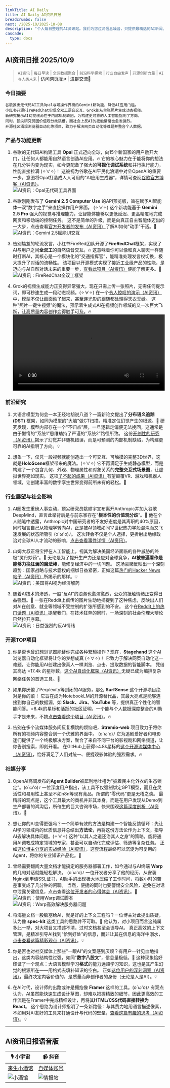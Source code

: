 ```yaml
---
linkTitle: AI Daily
title: AI Daily-AI资讯日报
breadcrumbs: false
next: /2025-10/2025-10-08
description: "个人每日整理的AI资讯站。我们为您过滤信息噪音，只提供最精选的AI新闻、最实用的AI工具与AI教程，助您高效获取人工智能领域的前沿动态"
cascade:
  type: docs
---
```


## AI资讯日报 2025/10/9

>  `AI资讯` | `每日早读` | `全网数据聚合` | `前沿科学探索` | `行业自由发声` | `开源创新力量` | `AI与人类未来` | [访问网页版↗️](https://ai.hubtoday.app/) | [进群交流🤙](https://raw.githubusercontent.com/justlovemaki/CloudFlare-AI-Insight-Daily/main/docs/images/wechat.png)



### **今日摘要**

```
谷歌推出无代码AI工具Opal与可操作界面的Gemini新功能，降低AI应用门槛。
小红书开源FireRedChat实现全双工语音交互，Grok能从单张照片生成动态视频。
新研究揭示AI幻觉根源在于内部机制缺陷，为构建更可靠的人工智能指明了方向。
同时，顶尖研究员因价值观分歧跳槽，而社会上反AI的抵触情绪也愈发强烈。
开源社区涌现浏览器自动化等项目，致力于解决网页自动化等难题并整合个人数据。
```



### 产品与功能更新

1.  谷歌的无代码AI构建工具 **Opal** 正式迈向全球，向15个新国家的用户敞开大门，让任何人都能用自然语言创造AI应用。🔥 它的核心魅力在于能将你的想法在几分钟内变为现实，如今更配备了强大的**可视化调试系统**和并行执行能力，性能直接拉满 (✧∀✧)！ 这被视为谷歌在AI平民化浪潮中对垒OpenAI的重要一步，意图将Opal打造成人人可用的"AI应用生成器”，详情可查阅[谷歌官方博客（AI资讯）](https://opal.withgoogle.com/)。<br/>![AI资讯：Opal无代码工具界面](https://source.hubtoday.app/images/2025/10/news_01k726w0t5fc8t2847nkdms0dt.avif)<br/>

2.  谷歌刚刚发布了 **Gemini 2.5 Computer Use** 的API预览版，旨在赋予AI智能体一双"数字之手”来直接操作用户界面。 (✧∀✧) 这个新功能基于 **Gemini 2.5 Pro** 强大的视觉与推理能力，让智能体能够以更低延迟、更高精度地完成网页和移动端的控制任务。 这不是简单的升级，而是向真正自主智能体迈出的一大步，点击查看[官方开发者的发布（AI资讯）](https://x.com/googleaidevs/status/1975649435960127832)了解AI如何"动手”干活。🚀<br/>![AI资讯：Gemini 2.5赋能UI交互](https://source.hubtoday.app/images/2025/10/news_01k726w3zef9arh082qc3wvn12.avif)<br/>

3.  告别尴尬的轮流发言，小红书FireRed团队开源了**FireRedChat**框架，实现了AI与用户之间**全双工**的自然语音交互。🔥 这意味着你可以像和真人聊天一样随时打断AI，其核心是一个模块化的"交通指挥官”，能精准处理发言权切换，极大提升了对话的流畅性。 该项目以开源模式实现了接近工业级产品的性能，是迈向与AI自然对话未来的重要一步，[查看此项目（AI资讯）](https://x.com/shao__meng/status/1975740120029593697)便能了解更多。🚀<br/>![AI资讯：FireRedChat全双工框架](https://source.hubtoday.app/images/2025/10/news_01k726wd53fwybbndn79rm8yhe.avif)<br/>

4.  Grok的视频生成能力正变得异常强大，现在只需上传一张照片，无需任何提示词，即可秒速生成一段动态视频。(✧∀✧) 在一个[令人惊叹的演示（AI资讯）](https://x.com/imxiaohu/status/1975927534807294287)中，模型不仅让画面动了起来，甚至连光影的跟随都处理得天衣无缝。 这种"照片一键生视频”的魔法，预示着生成式AI在视频创作领域的又一次巨大飞跃，让高质量内容创作变得触手可及。🔥<br/><video src="https://source.hubtoday.app/images/2025/10/news_01k726wh4efwz9jjb6368dbj7c.mp4" controls="controls" width="100%"></video><br/>

### 前沿研究

1.  大语言模型为何会一本正经地胡说八道？一篇新论文提出了**分布语义追踪 (DST)** 框架，如同为模型的"大脑”做CT扫描，精准定位幻觉产生的根源。🤔 研究发现，模型内部存在一个"不归点”层，一旦逻辑走偏便无法挽回，这通常是由于懒惰的"系统1”思维劫持了严谨的"系统2”路径所致。 这份[开创性的研究（AI资讯）](https://arxiv.org/abs/2510.06107)揭示了幻觉并非随机错误，而是可预测的内部机制缺陷，为构建更可靠的AI指明了方向。💡

2.  想象一下，仅凭一段视频就能创造出一个可交互、可触摸的完整3D世界，这就是**HoloScene**框架带来的魔法。(✧∀✧) 它不再满足于生成静态模型，而是构建了一个包含几何、外观、物理属性和对象关系的**完整交互式场景图**，让虚拟世界宛如现实。 这项[了不起的成果（AI资讯）](https://xiahongchi.github.io/HoloScene)有望颠覆VR、游戏和机器人领域，让创建丰富的数字孪生世界变得前所未有的轻松。🚀

### 行业展望与社会影响

1.  AI圈发生重磅人事变动，顶尖研究员姚顺宇宣布离开Anthropic并加入谷歌DeepMind，直言此举背后是与前东家存在"**根本性的价值观分歧**”。🤔 他在个人随笔中透露，Anthropic对中国研究者的不友好态度是其离职的40%原因，同时坦言自己从物理学转向AI，正是被AI领域如同17世纪热力学般混沌而又飞速发展的状态所吸引 (o´ω'o)ﾉ。 这次转会不仅是个人选择，更折射出地缘政治对全球AI人才流动的影响，[点击查看事件详情（AI资讯）](https://mp.weixin.qq.com/s?__biz=MzIzNjc1NzUzMw==&mid=2247830456&idx=1&sn=0cc17705be81a8d2566072ad603d3c3a)。

2.  山姆大叔正将宝押在人工智能上，视其为解决美国经济面临的各种威胁的终极"灵丹妙药”。🤔 无论是为了提升生产力还是应对全球竞争，**AI被普遍看作是能够力挽狂澜的魔法棒**，能修复经济中的一切问题。 这场豪赌反映出一个深刻趋势：国家战略与技术霸权的捆绑日益紧密，正如这篇[热门的Hacker News帖子（AI资讯）](https://readhacker.news/s/6D7Nk)所揭示的那样。💡<br/>![AI资讯：美国将AI视为经济解药](https://cdn4.telesco.pe/file/ab4V1rGs-GbgPbiSZFqF19rtkt8wbmRpViX-Pke-3tD3vwyTpRBeKx5C7ldKY82FXy1H-kTFEJ4wU55s3scZFLQmLgOWYcCaFt7O7SZpNx8Yijju_MEXlA_fSBZbkMgDqTCKcRM_vKFC8S4tp0WhcJtsqOTS5dmdSyZEDT19LCFdauuPLK-ZqWFHnGMmyrIh3RB6WXm8cvO5eM8UMlXDtd-QMo3PXglYwZNogaNnhpFa6Cgpibx1o9lE5tS39tDxOIFk9FDXqrCyL61Lqy_Gqlqsxo-D-n1Udc4WgmqzawqIZB177raK58zaL64imEfA3Ljcsl1zsZIbH5y52miWAA.jpg)<br/>

3.  随着AI技术的渗透，一股"反AI”的浪潮也愈演愈烈，公众的抵触情绪正变得日益强烈。🤔 一张在Reddit上疯传的图片生动地捕捉到了这种焦虑，反映出人们对AI在创意、就业等领域不受控制的扩张所感到的不安。 这个在[Reddit上的热门话题（AI资讯）](https://www.reddit.com/r/artificial/comments/1o19yhp/antiai_backlash_getting_intense/)提醒我们，在技术狂奔的同时，一场深刻的社会伦理大辩论已然拉开序幕。<br/>![AI资讯：日益强烈的反AI情绪](https://source.hubtoday.app/images/2025/10/news_01k726wrjdeck85tdbtbszyq06.avif)<br/>

### 开源TOP项目

1.  你是否也曾幻想浏览器能替你完成各种繁琐操作？现在，**Stagehand** 这个AI浏览器自动化框架将让你的梦想成真 (✧∀✧)！ 它致力于解决网页自动化这一难题，让你能用AI创建出像真人一样浏览、点击、提取数据的智能脚本。 凭借其高达 ⭐17.4k 的星标数，[这个AI自动化框架（AI资讯）](https://github.com/browserbase/stagehand)无疑已成为编排复杂网络任务的首选工具。🚀

2.  如果你厌倦了Perplexity等封闭的AI服务，那么 **SurfSense** 这个开源项目绝对是你的菜！ 它旨在成为NotebookLM的开源替代品，其最大亮点是能够连接到你自己的数据源，如 **Slack、Jira、YouTube** 等，提供真正个性化的智能问答。⭐8.4k的星标和活跃的社区证明，一个能与个人数据深度整合的AI助手才是未来，不妨[点击查看这个项目（AI资讯）](https://github.com/MODSetter/SurfSense)。🔥

3.  告别在多个流媒体服务间反复横跳的烦恼吧，**Stremio-web** 项目致力于将你所有的视频内容整合到一个优雅的界面中。 (o´ω'o)ﾉ 它为追剧爱好者和电影迷们提供了一个终极解决方案，聚合了来自不同平台的影视剧和网络频道，让你告别搜索，即刻开看。 在GitHub上获得⭐4.8k星标的[这个开源流媒体中心（AI资讯）](https://github.com/Stremio/stremio-web)，恰好满足了人们对统一、便捷观影体验的强烈需求。🔥

### 社媒分享

1.  OpenAI高调发布的**Agent Builder**被犀利地吐槽为"披着民主化外衣的生态锁定”。(o´ω'o)ﾉ 一位深度用户指出，该工具不仅强制绑定GPT模型，而且在灵活性和易用性上甚至不如n8n等现有竞品，所谓的"零代码”更是无稽之谈。 最精辟的观点是，这个工具最大的商机并非其本身，而是在用户发现从Demo到生产部署的鸿沟后，所催生的巨大咨询市场，快来围观[这篇深度剖析（AI资讯）](https://x.com/dotey/status/1975627459078070484)。🤔

2.  想让你的AI变得更强吗？一个简单有效的方法是构建一个智能反馈循环：先让AI学习领域内的优质信息并总结出**方法论**，再将这份方法论作为上下文，指导AI去解决具体问题。(✧∀✧) 这种"以其人之道还治其人之身”的策略，能将通用AI调教成特定领域的专家，甚至可以自动化完成评估、筛选等复杂任务。 正如[这位博主分享的实战经验（AI资讯）](https://x.com/Yangyixxxx/status/1975853374202675414)，这套流程最终可以沉淀为可复用的Agent，将你的专业知识产品化。🚀

3.  曾经需要翻阅大量文档才能搞定的服务器部署工作，如今通过与AI终端 **Warp** 的几句对话就能轻松解决。 (o´ω'o)ﾉ 一位开发者分享了他的经历，从安装Nginx到申请SSL证书，AI助手的出现极大地压缩了工作时间，将数小时的苦差事变成了几分钟的闲聊。 当然，便捷的同时也要警惕安全风险，避免在对话中泄露关键信息，点击查看[这位开发者的心得体会（AI资讯）](https://x.com/hongming731/status/1975924656621367566)。🤔<br/>![AI资讯：使用Warp调试脚本](https://source.hubtoday.app/images/2025/10/news_01k726wvnpft89nvw1pzvw2w7r.avif)<br/>![AI资讯：Warp高效解决服务器问题](https://source.hubtoday.app/images/2025/10/news_01k726x7v0fzebgpga3hpxkr2x.avif)<br/>

4.  将海量文档一股脑塞给AI，就是好的上下文工程吗？一位博主对此提出质疑，认为像 **spec-kit** 这类工具的思路并不可取。🤔 他认为，对小项目而言这纯属多此一举，对大项目又描述不清，过时文档甚至会误导AI。 真正高效的上下文管理，是精准引导AI找到"恰到好处”的信息，而非让其在信息的海洋中溺水，[点击查看这篇精彩观点（AI资讯）](https://x.com/dotey/status/1975715488371003599)。💡

5.  你是否也对社交媒体上那些"一眼AI”的文案感到厌烦？有用户一针见血地指出，这类内容结构性过强，如同"**数字八股文**”，信息量极低。🤔 这种现象恰好印证了一个观点：大语言模型学习**格式**的能力远超学习知识，这也是其产生幻觉的根源所在——用格式去填补知识的空白。 正如[这位用户的深刻洞察（AI资讯）](https://m.okjike.com/originalPosts/68e64a925edbca981d31dcb0)，最终决定内容价值的，是质量而非创作者的身份（无论是人是AI）。💡

6.  在AI时代，设计师的出路或许是拥抱像 **Framer** 这样的工具。(o´ω'o)ﾉ 有观点认为，AI虽然能快速生成设计草图，却难以把握精致的细节，因此更高效的工作流是在Framer中完成精细设计，再将其**HTML/CSS代码直接转换为React**。 这个思路为设计师指明了一条新路径：与其费力地用语言描述像素，不如用对AI友好的工具来打通设计与代码的壁垒，[查看这篇有趣的思考（AI资讯）](https://x.com/Yangyixxxx/status/1975839033692725525)。💡


---

## **AI资讯日报语音版**

| 🎙️ **小宇宙** | 📹 **抖音** |
| --- | --- |
| [来生小酒馆](https://www.xiaoyuzhoufm.com/podcast/683c62b7c1ca9cf575a5030e)  |   [自媒体账号](https://www.douyin.com/user/MS4wLjABAAAAwpwqPQlu38sO38VyWgw9ZjDEnN4bMR5j8x111UxpseHR9DpB6-CveI5KRXOWuFwG)|
| ![小酒馆](https://source.hubtoday.app/logo/f959f7984e9163fc50d3941d79a7f262.md.png) | ![情报站](https://source.hubtoday.app/logo/7fc30805eeb831e1e2baa3a240683ca3.md.png) |




